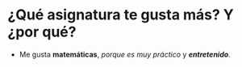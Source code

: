# ¿Qué asignatura te gusta más? Y ¿por qué?
- Me gusta **matemáticas**, *porque es muy práctico* y ***entretenido***.
